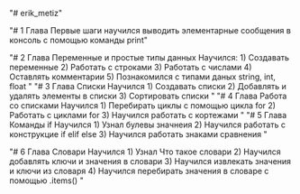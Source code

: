 "# erik_metiz" 

"# 1 Глава Первые шаги
научился выводить элементарные сообщения в консоль с помощью команды print"

"# 2 Глава Переменные и простые типы данных
    Научился:
    1) Создавать переменные
    2) Работать с строками
    3) Работать с числами
    4) Оставлять комментарии
    5) Познакомился с типами даных string, int, float
"
"# 3 Глава Списки
    Научился 
    1) Создавать списки
    2) Добавлять и удалять элементы в списки
    3) Сортировать списки
"
"# 4 Глава Работа со списками
    Научился 
    1) Перебирать циклы с помощью цикла for
    2) Работать с циклами for
    3) Научился работать с кортежами
"
"# 5 Глава Команды if
    Научился 
    1) Узнал булевы значнеия
    2) Научился работать с конструкцие if elif else
    3) Научился работать знаками сравнения
"

"# 6 Глава Словари
    Научился 
    1) Узнал Что такое словари
    2) Научился добавлять ключи и значения в словари
    3) Научился извлекать значения и ключи из словаря
    4) Научился перебирать значения в словаре с помощью .items()
"